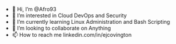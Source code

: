 - 👋 Hi, I’m @Afro93
- 👀 I’m interested in Cloud DevOps and Security
- 🌱 I’m currently learning Linux Administration and Bash Scripting
- 💞️ I’m looking to collaborate on Anything
- 📫 How to reach me linkedin.com/in/ejcovington

<!---
Afro93/Afro93 is a ✨ special ✨ repository because its `README.md` (this file) appears on your GitHub profile.
You can click the Preview link to take a look at your changes.
--->
